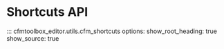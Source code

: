 # Shortcuts API

::: cfmtoolbox_editor.utils.cfm_shortcuts
    options:
      show_root_heading: true
      show_source: true